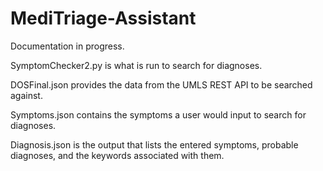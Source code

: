 # MediTriage-Assistant

Documentation in progress.

SymptomChecker2.py is what is run to search for diagnoses.

DOSFinal.json provides the data from the UMLS REST API to be searched against.

Symptoms.json contains the symptoms a user would input to search for diagnoses.

Diagnosis.json is the output that lists the entered symptoms, probable diagnoses, and the keywords associated with them.
